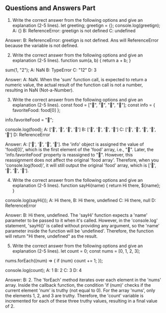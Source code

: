 ## Questions and Answers Part

1. Write the correct answer from the following options and give an explanation (2-5 lines).
let greeting;
greetign = {};
console.log(greetign);
A: {}
B: ReferenceError: greetign is not defined
C: undefined


Answer: B: ReferenceError: greetign is not defined. 
Ans will ReferenceError because the variable is not defined.


2. Write the correct answer from the following options and give an explanation (2-5 lines).
function sum(a, b) {
  return a + b;
}

sum(1, "2");
A: NaN
B: TypeError
C: "12"
D: 3


Answer: A: NaN.
When the 'sum' function call, is expected to return a numeric value, the actual result of the function call is not a number, resulting in NaN (Not-a-Number).


3. Write the correct answer from the following options and give an explanation (2-5 lines).
const food = ["🍕", "🍫", "🥑", "🍔"];
const info = { favoriteFood: food[0] };

info.favoriteFood = "🍝";

console.log(food);
A: ['🍕', '🍫', '🥑', '🍔']
B: ['🍝', '🍫', '🥑', '🍔']
C: ['🍝', '🍕', '🍫', '🥑', '🍔']
D: ReferenceError


Answer: A: ['🍕', '🍫', '🥑', '🍔'].
the 'info' object is assigned the value of 'food[0]', which is the first element of the 'food' array, i.e., "🍕". Later, the 'info.favoriteFood' property is reassigned to "🍝". However, this reassignment does not affect the original 'food array'. Therefore, when you 'console.log(food)', it will still output the original 'food' array, which is ['🍕', '🍫', '🥑', '🍔'].



4. Write the correct answer from the following options and give an explanation (2-5 lines).
function sayHi(name) {
  return Hi there, ${name};
}

console.log(sayHi());
A: Hi there,
B: Hi there, undefined
C: Hi there, null
D: ReferenceError


Answer: B: Hi there, undefined.
The 'sayHi' function expects a 'name' parameter to be passed to it when it's called. However, in the 'console.log' statement, 'sayHi()' is called without providing any argument, so the 'name' parameter inside the function will be 'undefined'. Therefore, the function will return "Hi there, undefined" as the result.


5. Write the correct answer from the following options and give an explanation (2-5 lines).
let count = 0;
const nums = [0, 1, 2, 3];

nums.forEach((num) => {
  if (num) count += 1;
});

console.log(count);
A: 1
B: 2
C: 3
D: 4


Answer: B: 2.
The 'forEach' method iterates over each element in the 'nums' array. Inside the callback function, the condition 'if (num)' checks if the current element 'num' is truthy (not equal to 0). For the array 'nums', only the elements 1, 2, and 3 are truthy. Therefore, the 'count' variable is incremented for each of these three truthy values, resulting in a final value of 2.

